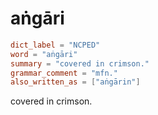 # aṅgāri

``` toml
dict_label = "NCPED"
word = "aṅgāri"
summary = "covered in crimson."
grammar_comment = "mfn."
also_written_as = ["aṅgārin"]
```

covered in crimson.

